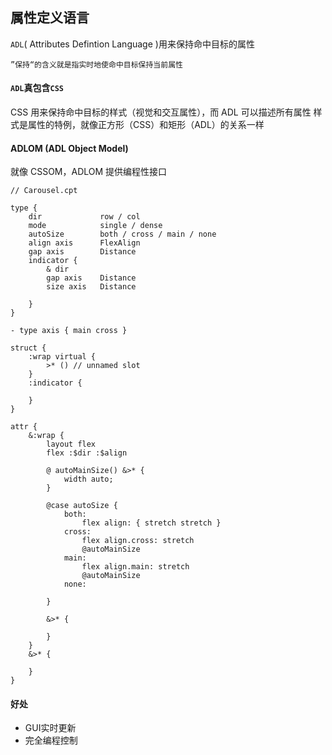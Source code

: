 ## 属性定义语言

`ADL`( Attributes Defintion Language )用来保持命中目标的属性

    ”保持“的含义就是指实时地使命中目标保持当前属性

#### `ADL`真包含`CSS`

CSS 用来保持命中目标的样式（视觉和交互属性），而 ADL 可以描述所有属性
样式是属性的特例，就像正方形（CSS）和矩形（ADL）的关系一样

#### ADLOM (ADL Object Model)

就像 CSSOM，ADLOM 提供编程性接口

```
// Carousel.cpt

type {
    dir             row / col
    mode            single / dense
    autoSize        both / cross / main / none
    align axis      FlexAlign
    gap axis        Distance
    indicator {
        & dir
        gap axis    Distance
        size axis   Distance
        
    }
}

- type axis { main cross }

struct {
    :wrap virtual {
        >* () // unnamed slot
    }
    :indicator {

    }
}

attr {
    &:wrap {
        layout flex
        flex :$dir :$align

        @ autoMainSize() &>* {
            width auto;
        }

        @case autoSize {
            both:
                flex align: { stretch stretch }
            cross:
                flex align.cross: stretch
                @autoMainSize
            main:
                flex align.main: stretch
                @autoMainSize
            none:

        }

        &>* {

        }
    }
    &>* {

    }
}

```

#### 好处

+ GUI实时更新
+ 完全编程控制

